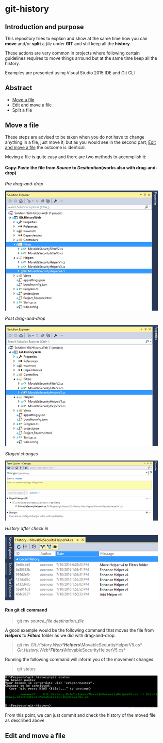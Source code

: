 # git-history

## Introduction and purpose
This repository tries to explain and show at the same time how you can **move** and/or **split** a *file* under **GIT** and still keep all the **history**.

These actions are very common in projects where following certain guidelines requires to move things arround but at the same time keep all the history.

Examples are presented using Visual Studio 2015 IDE and Git CLI

## Abstract
 * [Move a file](#move-a-file)
 * [Edit and move a file](#edit-and-move-a-file)
 * Split a file

## Move a file
These steps are advised to be taken when you do not have to change anything in a file, just move it, but as you would see in the second part, [Edit and move a file](#edit-and-move-a-file) the outcome is identical.

Moving a file is quite easy and there are two methods to accomplish it:

#### Copy-Paste the file from *Source* to *Destination*(works also with drag-and-drop)
*Pre drag-and-drop*

![Pre drag-and-drop](https://raw.githubusercontent.com/aoancea/git-history/master/assets/move-a-file-pre-drag-and-drop.PNG)

*Post drag-and-drop*

![Pre drag-and-drop](https://raw.githubusercontent.com/aoancea/git-history/master/assets/move-a-file-post-drag-and-drop.PNG)

*Staged changes*

![Staged changes](https://raw.githubusercontent.com/aoancea/git-history/master/assets/move-a-file-staged-changes.PNG)

*History after check in*

![History after check in](https://raw.githubusercontent.com/aoancea/git-history/master/assets/move-a-file-history.PNG)  
   
#### Run git cli command
>git mv *source_file* *destination_file*

A good example  would be the following command that moves the file from ***Helpers*** to ***Filters*** folder as we did with drag-and-drop:
>git mv *Git.History.Web\****Helpers****\MovableSecurityHelperV5.cs* *Git.History.Web\****Filters****\MovableSecurityHelperV5.cs*

Running the following command will inform you of the movement changes
> git status

![Git status](https://raw.githubusercontent.com/aoancea/git-history/master/assets/move-a-file-git-status.PNG)

From this point, we can just commit and check the history of the moved file as described above

## Edit and move a file
